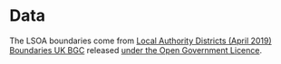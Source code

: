 # Data

The LSOA boundaries come from [Local Authority Districts (April 2019) Boundaries UK BGC](https://geoportal.statistics.gov.uk/datasets/local-authority-districts-april-2019-boundaries-uk-bgc) released [under the Open Government Licence](https://www.ons.gov.uk/methodology/geography/licences).